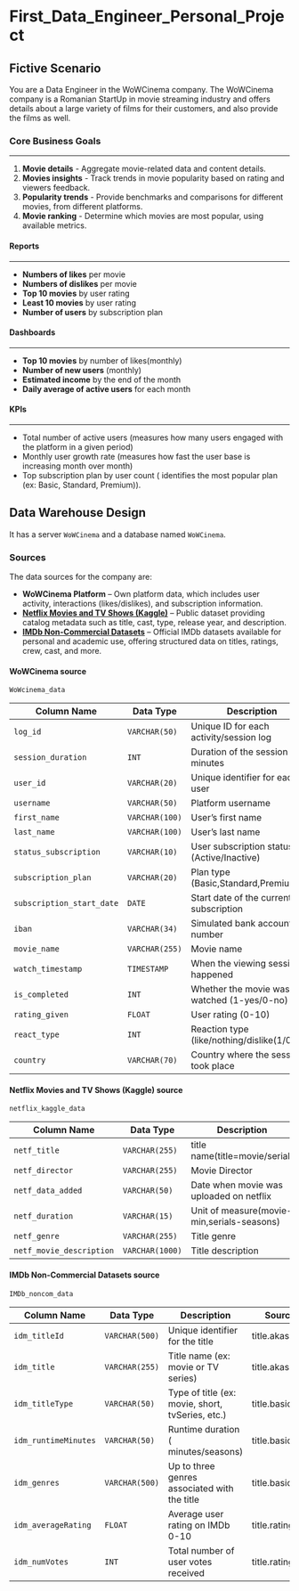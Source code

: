# First_Data_Engineer_Personal_Project

## Fictive Scenario

You are a Data Engineer in the WoWCinema company. The WoWCinema company is a Romanian StartUp in movie streaming industry and offers details about a large variety of films for their customers, and also provide the films as well.

### Core Business Goals

---

1. **Movie details** - Aggregate movie-related data and content details.
2. **Movies insights** - Track trends in movie popularity based on rating and viewers feedback.
3. **Popularity trends** - Provide benchmarks and comparisons for different movies, from different platforms.
4. **Movie ranking** - Determine which movies are most popular, using available metrics.

#### Reports

---

- **Numbers of likes** per movie
- **Numbers of dislikes** per movie
- **Top 10 movies** by user rating
- **Least 10 movies** by user rating
- **Number of users** by subscription plan

#### Dashboards

---

- **Top 10 movies** by number of likes(monthly)
- **Number of new users** (monthly)
- **Estimated income** by the end of the month
- **Daily average of active users** for each month

#### KPIs

---

- Total number of active users (measures how many users engaged with the platform in a given period)
- Monthly user growth rate (measures how fast the user base is increasing month over month)
- Top subscription plan by user count ( identifies the most popular plan (ex: Basic, Standard, Premium)).

## Data Warehouse Design

It has a server `WoWCinema` and a database named `WoWCinema`.

### Sources

The data sources for the company are:

- **WoWCinema Platform** – Own platform data, which includes user activity, interactions (likes/dislikes), and subscription information.
- [**Netflix Movies and TV Shows (Kaggle)**](https://www.kaggle.com/datasets/shivamb/netflix-shows) – Public dataset providing catalog metadata such as title, cast, type, release year, and description.
- [**IMDb Non-Commercial Datasets**](https://developer.imdb.com/non-commercial-datasets/) – Official IMDb datasets available for personal and academic use, offering structured data on titles, ratings, crew, cast, and more.

#### **WoWCinema source**

`WoWcinema_data`

| Column Name               | Data Type      | Description                                      |
| ------------------------- | -------------- | ------------------------------------------------ |
| `log_id`                  | `VARCHAR(50)`  | Unique ID for each activity/session log          |
| `session_duration`        | `INT`          | Duration of the session in minutes               |
| `user_id`                 | `VARCHAR(20)`  | Unique identifier for each user                  |
| `username`                | `VARCHAR(50)`  | Platform username                                |
| `first_name`              | `VARCHAR(100)` | User’s first name                                |
| `last_name`               | `VARCHAR(100)` | User’s last name                                 |
| `status_subscription`     | `VARCHAR(10)`  | User subscription status (Active/Inactive)       |
| `subscription_plan`       | `VARCHAR(20)`  | Plan type (Basic,Standard,Premium)               |
| `subscription_start_date` | `DATE`         | Start date of the current subscription           |
| `iban`                    | `VARCHAR(34)`  | Simulated bank account number                    |
| `movie_name`              | `VARCHAR(255)` | Movie name                                       |
| `watch_timestamp`         | `TIMESTAMP`    | When the viewing session happened                |
| `is_completed`            | `INT`          | Whether the movie was fully watched (1-yes/0-no) |
| `rating_given`            | `FLOAT`        | User rating (0-10)                               |
| `react_type`              | `INT`          | Reaction type (like/nothing/dislike(1/0/-1))     |
| `country`                 | `VARCHAR(70)`  | Country where the session took place             |

#### **Netflix Movies and TV Shows (Kaggle) source**

`netflix_kaggle_data`

| Column Name              | Data Type       | Description                                |
| ------------------------ | --------------- | ------------------------------------------ |
| `netf_title`             | `VARCHAR(255)`  | title name(title=movie/serial)             |
| `netf_director`          | `VARCHAR(255)`  | Movie Director                             |
| `netf_data_added`        | `VARCHAR(50)`   | Date when movie was uploaded on netflix    |
| `netf_duration`          | `VARCHAR(15)`   | Unit of measure(movie-min,serials-seasons) |
| `netf_genre`             | `VARCHAR(255)`  | Title genre                                |
| `netf_movie_description` | `VARCHAR(1000)` | Title description                          |

#### **IMDb Non-Commercial Datasets source**

`IMDb_noncom_data`

| Column Name          | Data Type      | Description                                      | Source File          |
| -------------------- | -------------- | ------------------------------------------------ | -------------------- |
| `idm_titleId`        | `VARCHAR(500)` | Unique identifier for the title                  | title.akas.tsv.gz    |
| `idm_title`          | `VARCHAR(255)` | Title name (ex: movie or TV series)              | title.akas.tsv.gz    |
| `idm_titleType`      | `VARCHAR(50)`  | Type of title (ex: movie, short, tvSeries, etc.) | title.basics.tsv.gz  |
| `idm_runtimeMinutes` | `VARCHAR(50)`  | Runtime duration ( minutes/seasons)              | title.basics.tsv.gz  |
| `idm_genres`         | `VARCHAR(500)` | Up to three genres associated with the title     | title.basics.tsv.gz  |
| `idm_averageRating`  | `FLOAT`        | Average user rating on IMDb 0-10                 | title.ratings.tsv.gz |
| `idm_numVotes`       | `INT`          | Total number of user votes received              | title.ratings.tsv.gz |
